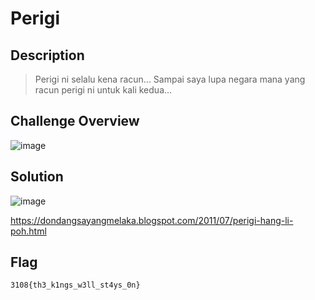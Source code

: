 # Perigi
## Description
> Perigi ni selalu kena racun... Sampai saya lupa negara mana yang racun perigi ni untuk kali kedua...

## Challenge Overview
![image](https://github.com/user-attachments/assets/e459a51a-29b0-4b66-bec6-37ecd0011278)

## Solution
![image](https://github.com/user-attachments/assets/96f525cf-cd94-4ba0-8dc1-2984ee42f9b6)

https://dondangsayangmelaka.blogspot.com/2011/07/perigi-hang-li-poh.html
## Flag
```
3108{th3_k1ngs_w3ll_st4ys_0n}
```
